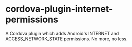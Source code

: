 # cordova-plugin-internet-permissions

A Cordova plugin which adds Android's INTERNET and ACCESS_NETWORK_STATE permissions. No more, no less.

